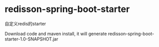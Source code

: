 # redisson-spring-boot-starter
自定义redis的starter

Download code and maven install, it will generate redisson-spring-boot-starter-1.0-SNAPSHOT.jar
